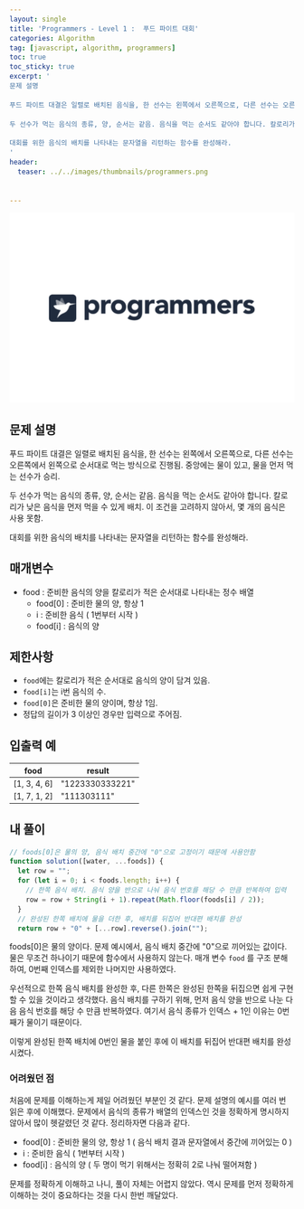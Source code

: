 ```yaml
---
layout: single
title: 'Programmers - Level 1 :  푸드 파이트 대회'
categories: Algorithm
tag: [javascript, algorithm, programmers]
toc: true
toc_sticky: true
excerpt: '
문제 설명

푸드 파이트 대결은 일렬로 배치된 음식을, 한 선수는 왼쪽에서 오른쪽으로, 다른 선수는 오른쪽에서 왼쪽으로 순서대로 먹는 방식으로 진행됨. 중앙에는 물이 있고, 물을 먼저 먹는 선수가 승리.

두 선수가 먹는 음식의 종류, 양, 순서는 같음. 음식을 먹는 순서도 같아야 합니다. 칼로리가 낮은 음식을 먼저 먹을 수 있게 배치. 이 조건을 고려하지 않아서, 몇 개의 음식은 사용 못함.

대회를 위한 음식의 배치를 나타내는 문자열을 리턴하는 함수를 완성해라.
'
header:
  teaser: ../../images/thumbnails/programmers.png


---
```


![프로그래머스.png](../../images/thumbnails/programmers.png)

## 문제 설명

푸드 파이트 대결은 일렬로 배치된 음식을, 한 선수는 왼쪽에서 오른쪽으로, 다른 선수는 오른쪽에서 왼쪽으로 순서대로 먹는 방식으로 진행됨. 중앙에는 물이 있고, 물을 먼저 먹는 선수가 승리.

두 선수가 먹는 음식의 종류, 양, 순서는 같음. 음식을 먹는 순서도 같아야 합니다. 칼로리가 낮은 음식을 먼저 먹을 수 있게 배치. 이 조건을 고려하지 않아서, 몇 개의 음식은 사용 못함.

대회를 위한 음식의 배치를 나타내는 문자열을 리턴하는 함수를 완성해라.

## 매개변수

- food : 준비한 음식의 양을 칼로리가 적은 순서대로 나타내는 정수 배열
  - food[0] : 준비한 물의 양, 항상 1
  - i : 준비한 음식 ( 1번부터 시작 )
  - food[i] : 음식의 양

## 제한사항

- `food`에는 칼로리가 적은 순서대로 음식의 양이 담겨 있음.
- `food[i]`는 i번 음식의 수.
- `food[0]`은 준비한 물의 양이며, 항상 1임.
- 정답의 길이가 3 이상인 경우만 입력으로 주어짐.

## 입출력 예

| food         | result          |
| ------------ | --------------- |
| [1, 3, 4, 6] | "1223330333221" |
| [1, 7, 1, 2] | "111303111"     |

## 내 풀이

```jsx
// foods[0]은 물의 양, 음식 배치 중간에 "0"으로 고정이기 때문에 사용안함
function solution([water, ...foods]) {
  let row = "";
  for (let i = 0; i < foods.length; i++) {
    // 한쪽 음식 배치. 음식 양을 반으로 나눠 음식 번호를 해당 수 만큼 반복하여 입력
    row = row + String(i + 1).repeat(Math.floor(foods[i] / 2));
  }
  // 완성된 한쪽 배치에 물을 더한 후, 배치를 뒤집어 반대편 배치를 완성
  return row + "0" + [...row].reverse().join("");
```

foods[0]은 물의 양이다. 문제 예시에서, 음식 배치 중간에 "0"으로 끼어있는 값이다. 물은 무조건 하나이기 때문에 함수에서 사용하지 않는다. 매개 변수 `food` 를 구조 분해하여, 0번째 인덱스를 제외한 나머지만 사용하였다.

우선적으로 한쪽 음식 배치를 완성한 후, 다른 한쪽은 완성된 한쪽을 뒤집으면 쉽게 구현할 수 있을 것이라고 생각했다. 음식 배치를 구하기 위해, 먼저 음식 양을 반으로 나눈 다음 음식 번호를 해당 수 만큼 반복하였다. 여기서 음식 종류가 인덱스 + 1인 이유는 0번째가 물이기 때문이다.

이렇게 완성된 한쪽 배치에 0번인 물을 붙인 후에 이 배치를 뒤집어 반대편 배치를 완성시켰다.

### 어려웠던 점

처음에 문제를 이해하는게 제일 어려웠던 부분인 것 같다. 문제 설명의 예시를 여러 번 읽은 후에 이해했다. 문제에서 음식의 종류가 배열의 인덱스인 것을 정확하게 명시하지 않아서 많이 헷갈렸던 것 같다. 정리하자면 다음과 같다.

- food[0] : 준비한 물의 양, 항상 1 ( 음식 배치 결과 문자열에서 중간에 끼어있는 0 )
- i : 준비한 음식 ( 1번부터 시작 )
- food[i] : 음식의 양 ( 두 명이 먹기 위해서는 정확히 2로 나눠 떨어져함 )

문제를 정확하게 이해하고 나니, 풀이 자체는 어렵지 않았다. 역시 문제를 먼저 정확하게 이해하는 것이 중요하다는 것을 다시 한번 깨달았다.

